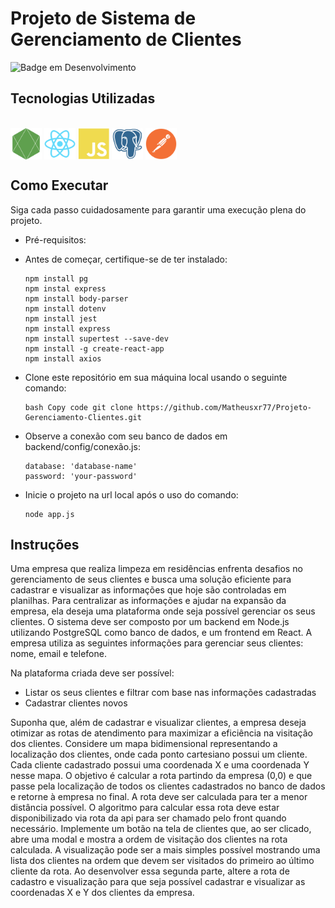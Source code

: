 # Projeto de Sistema de Gerenciamento de Clientes
![Badge em Desenvolvimento](http://img.shields.io/static/v1?label=STATUS&message=CONCLUIDO&color=dark&style=for-the-badge)

## Tecnologias Utilizadas
<div style="display: inline_block"><br>
    <img align="center" alt="Matheusxr77-NodeJs" height="50" width="50" src="https://raw.githubusercontent.com/devicons/devicon/master/icons/nodejs/nodejs-plain.svg">
    <img align="center" alt="Matheusxr77-React" height="50" width="50" src="https://raw.githubusercontent.com/devicons/devicon/master/icons/react/react-original.svg">
    <img align="center" alt="Matheusxr77-JavaScript" height="50" width="50" src="https://raw.githubusercontent.com/devicons/devicon/master/icons/javascript/javascript-plain.svg">
    <img align="center" alt="Matheusxr77-Postgresql" height="50" width="50" src="https://raw.githubusercontent.com/devicons/devicon/master/icons/postgresql/postgresql-plain.svg">
    <img align="center" alt="Matheusxr77-Postman" height="50" width="50" src="https://raw.githubusercontent.com/devicons/devicon/master/icons/postman/postman-plain.svg">
</div>

## Como Executar
Siga cada passo cuidadosamente para garantir uma execução plena do projeto.

+ Pré-requisitos:
- Antes de começar, certifique-se de ter instalado:
    ```
    npm install pg
    npm instal express
    npm install body-parser
    npm install dotenv
    npm install jest
    npm install express
    npm install supertest --save-dev
    npm install -g create-react-app
    npm install axios
    ```

- Clone este repositório em sua máquina local usando o seguinte comando:
    ```
    bash Copy code git clone https://github.com/Matheusxr77/Projeto-Gerenciamento-Clientes.git
    ```

- Observe a conexão com seu banco de dados em backend/config/conexão.js:
    ```
    database: 'database-name'
    password: 'your-password'
    ```

- Inicie o projeto na url local após o uso do comando:
    ```
    node app.js
    ```

## Instruções
Uma empresa que realiza limpeza em residências enfrenta desafios no gerenciamento de seus clientes e busca uma solução eficiente para cadastrar e visualizar as informações que hoje são controladas em planilhas. Para centralizar as informações e ajudar na expansão da empresa, ela deseja uma plataforma onde seja possível gerenciar os seus clientes. O sistema deve ser composto por um backend em Node.js utilizando PostgreSQL como banco de dados, e um frontend em React.
A empresa utiliza as seguintes informações para gerenciar seus clientes: nome, email e telefone.

Na plataforma criada deve ser possível:
+ Listar os seus clientes e filtrar com base nas informações cadastradas
+ Cadastrar clientes novos

Suponha que, além de cadastrar e visualizar clientes, a empresa deseja otimizar as rotas de atendimento para maximizar a eficiência na visitação dos clientes. Considere um mapa bidimensional representando a localização dos clientes, onde cada ponto cartesiano possui um cliente. Cada cliente cadastrado possui uma coordenada X e uma coordenada Y nesse mapa.
O objetivo é calcular a rota partindo da empresa (0,0) e que passe pela localização de todos os clientes cadastrados no banco de dados e retorne à empresa no final. A rota deve ser calculada para ter a menor distância possível.
O algoritmo para calcular essa rota deve estar disponibilizado via rota da api para ser chamado pelo front quando necessário.
Implemente um botão na tela de clientes que, ao ser clicado, abre uma modal e mostra a ordem de visitação dos clientes na rota calculada. A visualização pode ser a mais simples possível mostrando uma lista dos clientes na ordem que devem ser visitados do primeiro ao último cliente da rota.
Ao desenvolver essa segunda parte, altere a rota de cadastro e visualização para que seja possível cadastrar e visualizar as coordenadas X e Y dos clientes da empresa.
